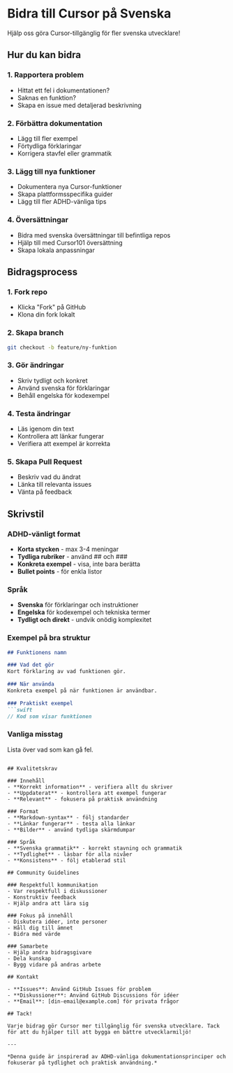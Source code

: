 # Bidra till Cursor på Svenska

Hjälp oss göra Cursor-tillgänglig för fler svenska utvecklare!

## Hur du kan bidra

### 1. Rapportera problem
- Hittat ett fel i dokumentationen?
- Saknas en funktion?
- Skapa en issue med detaljerad beskrivning

### 2. Förbättra dokumentation
- Lägg till fler exempel
- Förtydliga förklaringar
- Korrigera stavfel eller grammatik

### 3. Lägg till nya funktioner
- Dokumentera nya Cursor-funktioner
- Skapa plattformsspecifika guider
- Lägg till fler ADHD-vänliga tips

### 4. Översättningar
- Bidra med svenska översättningar till befintliga repos
- Hjälp till med Cursor101 översättning
- Skapa lokala anpassningar

## Bidragsprocess

### 1. Fork repo
- Klicka "Fork" på GitHub
- Klona din fork lokalt

### 2. Skapa branch
```bash
git checkout -b feature/ny-funktion
```

### 3. Gör ändringar
- Skriv tydligt och konkret
- Använd svenska för förklaringar
- Behåll engelska för kodexempel

### 4. Testa ändringar
- Läs igenom din text
- Kontrollera att länkar fungerar
- Verifiera att exempel är korrekta

### 5. Skapa Pull Request
- Beskriv vad du ändrat
- Länka till relevanta issues
- Vänta på feedback

## Skrivstil

### ADHD-vänligt format
- **Korta stycken** - max 3-4 meningar
- **Tydliga rubriker** - använd ## och ###
- **Konkreta exempel** - visa, inte bara berätta
- **Bullet points** - för enkla listor

### Språk
- **Svenska** för förklaringar och instruktioner
- **Engelska** för kodexempel och tekniska termer
- **Tydligt och direkt** - undvik onödig komplexitet

### Exempel på bra struktur
```markdown
## Funktionens namn

### Vad det gör
Kort förklaring av vad funktionen gör.

### När använda
Konkreta exempel på när funktionen är användbar.

### Praktiskt exempel
```swift
// Kod som visar funktionen
```

### Vanliga misstag
Lista över vad som kan gå fel.
```

## Kvalitetskrav

### Innehåll
- **Korrekt information** - verifiera allt du skriver
- **Uppdaterat** - kontrollera att exempel fungerar
- **Relevant** - fokusera på praktisk användning

### Format
- **Markdown-syntax** - följ standarder
- **Länkar fungerar** - testa alla länkar
- **Bilder** - använd tydliga skärmdumpar

### Språk
- **Svenska grammatik** - korrekt stavning och grammatik
- **Tydlighet** - läsbar för alla nivåer
- **Konsistens** - följ etablerad stil

## Community Guidelines

### Respektfull kommunikation
- Var respektfull i diskussioner
- Konstruktiv feedback
- Hjälp andra att lära sig

### Fokus på innehåll
- Diskutera idéer, inte personer
- Håll dig till ämnet
- Bidra med värde

### Samarbete
- Hjälp andra bidragsgivare
- Dela kunskap
- Bygg vidare på andras arbete

## Kontakt

- **Issues**: Använd GitHub Issues för problem
- **Diskussioner**: Använd GitHub Discussions för idéer
- **Email**: [din-email@example.com] för privata frågor

## Tack!

Varje bidrag gör Cursor mer tillgänglig för svenska utvecklare. Tack för att du hjälper till att bygga en bättre utvecklarmiljö!

---

*Denna guide är inspirerad av ADHD-vänliga dokumentationsprinciper och fokuserar på tydlighet och praktisk användning.*
